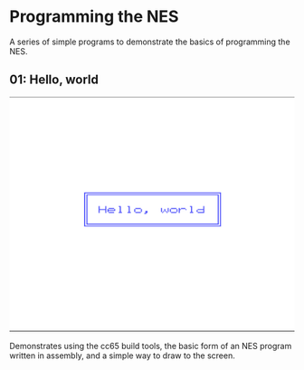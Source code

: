 # Programming the NES

A series of simple programs to demonstrate the basics of programming the NES.

## 01: Hello, world

!['Hello, world' program](01-hello-world/resources/screenshot.png)

Demonstrates using the cc65 build tools, the basic form of an NES program written in assembly, and a simple way to draw to the screen.
